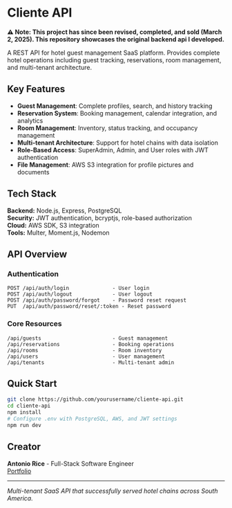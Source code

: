 # Cliente API

**⚠️ Note: This project has since been revised, completed, and sold (March 2, 2025). This repository showcases the original backend api I developed.**

A REST API for hotel guest management SaaS platform. Provides complete hotel operations including guest tracking, reservations, room management, and multi-tenant architecture.

## Key Features

- **Guest Management**: Complete profiles, search, and history tracking
- **Reservation System**: Booking management, calendar integration, and analytics
- **Room Management**: Inventory, status tracking, and occupancy management
- **Multi-tenant Architecture**: Support for hotel chains with data isolation
- **Role-Based Access**: SuperAdmin, Admin, and User roles with JWT authentication
- **File Management**: AWS S3 integration for profile pictures and documents

## Tech Stack

**Backend:** Node.js, Express, PostgreSQL  
**Security:** JWT authentication, bcryptjs, role-based authorization  
**Cloud:** AWS SDK, S3 integration  
**Tools:** Multer, Moment.js, Nodemon

## API Overview

### Authentication

```
POST /api/auth/login              - User login
POST /api/auth/logout             - User logout
POST /api/auth/password/forgot    - Password reset request
PUT  /api/auth/password/reset/:token - Reset password
```

### Core Resources

```
/api/guests                       - Guest management
/api/reservations                 - Booking operations
/api/rooms                        - Room inventory
/api/users                        - User management
/api/tenants                      - Multi-tenant admin
```

## Quick Start

```bash
git clone https://github.com/yourusername/cliente-api.git
cd cliente-api
npm install
# Configure .env with PostgreSQL, AWS, and JWT settings
npm run dev
```

## Creator

**Antonio Rice** - Full-Stack Software Engineer  
[Portfolio](https://www.antoniorice.com)

---

_Multi-tenant SaaS API that successfully served hotel chains across South America._
